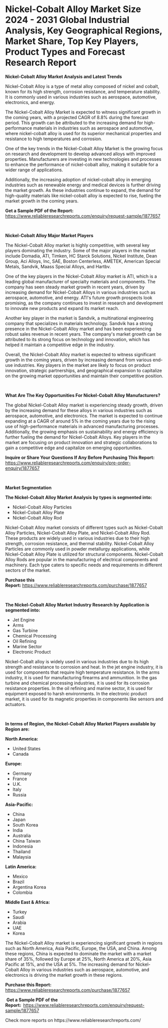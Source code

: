 <p><h1>Nickel-Cobalt Alloy Market Size 2024 - 2031 Global Industrial Analysis, Key Geographical Regions, Market Share, Top Key Players, Product Types and Forecast Research Report</h1></p><p><strong>Nickel-Cobalt Alloy Market Analysis and Latest Trends</strong></p>
<p><p>Nickel-Cobalt Alloy is a type of metal alloy composed of nickel and cobalt, known for its high strength, corrosion resistance, and temperature stability. It is commonly used in various industries such as aerospace, automotive, electronics, and energy.</p><p>The Nickel-Cobalt Alloy Market is expected to witness significant growth in the coming years, with a projected CAGR of 8.8% during the forecast period. This growth can be attributed to the increasing demand for high-performance materials in industries such as aerospace and automotive, where nickel-cobalt alloy is used for its superior mechanical properties and resistance to high temperatures and corrosion.</p><p>One of the key trends in the Nickel-Cobalt Alloy Market is the growing focus on research and development to develop advanced alloys with improved properties. Manufacturers are investing in new technologies and processes to enhance the performance of nickel-cobalt alloy, making it suitable for a wider range of applications.</p><p>Additionally, the increasing adoption of nickel-cobalt alloy in emerging industries such as renewable energy and medical devices is further driving the market growth. As these industries continue to expand, the demand for high-quality materials like nickel-cobalt alloy is expected to rise, fueling the market growth in the coming years.</p></p>
<p><strong>Get a Sample PDF of the Report:&nbsp;</strong> <a href="https://www.reliableresearchreports.com/enquiry/request-sample/1877657">https://www.reliableresearchreports.com/enquiry/request-sample/1877657</a></p>
<p>&nbsp;</p>
<p><strong>Nickel-Cobalt Alloy Major Market Players</strong></p>
<p><p>The Nickel-Cobalt Alloy market is highly competitive, with several key players dominating the industry. Some of the major players in the market include Domadia, ATI, Timken, HC Starck Solutions, Nickel Institute, Dean Group, Aci Alloys, Inc, SAE, Boston Centerless, AMETEK, American Special Metals, Sandvik, Maass Special Alloys, and Hartbv.</p><p>One of the key players in the Nickel-Cobalt Alloy market is ATI, which is a leading global manufacturer of specialty materials and components. The company has seen steady market growth in recent years, driven by increasing demand for Nickel-Cobalt Alloys in various industries such as aerospace, automotive, and energy. ATI's future growth prospects look promising, as the company continues to invest in research and development to innovate new products and expand its market reach.</p><p>Another key player in the market is Sandvik, a multinational engineering company that specializes in materials technology. Sandvik has a strong presence in the Nickel-Cobalt Alloy market and has been experiencing robust sales revenue in recent years. The company's market growth can be attributed to its strong focus on technology and innovation, which has helped it maintain a competitive edge in the industry.</p><p>Overall, the Nickel-Cobalt Alloy market is expected to witness significant growth in the coming years, driven by increasing demand from various end-use industries. Key players in the market are likely to focus on product innovation, strategic partnerships, and geographical expansion to capitalize on the growing market opportunities and maintain their competitive position.</p></p>
<p>&nbsp;</p>
<p><strong>What Are The Key Opportunities For Nickel-Cobalt Alloy Manufacturers?</strong></p>
<p><p>The global Nickel-Cobalt Alloy market is experiencing steady growth, driven by the increasing demand for these alloys in various industries such as aerospace, automotive, and electronics. The market is expected to continue expanding at a CAGR of around 5% in the coming years due to the rising use of high-performance materials in advanced manufacturing processes. Additionally, the growing emphasis on sustainability and energy efficiency is further fueling the demand for Nickel-Cobalt Alloys. Key players in the market are focusing on product innovation and strategic collaborations to gain a competitive edge and capitalize on emerging opportunities.</p></p>
<p><strong>Inquire or Share Your Questions If Any Before Purchasing This Report:</strong> <a href="https://www.reliableresearchreports.com/enquiry/pre-order-enquiry/1877657">https://www.reliableresearchreports.com/enquiry/pre-order-enquiry/1877657</a></p>
<p>&nbsp;</p>
<p><strong>Market Segmentation</strong></p>
<p><strong>The Nickel-Cobalt Alloy Market Analysis by types is segmented into:</strong></p>
<p><ul><li>Nickel-Cobalt Alloy Particles</li><li>Nickel-Cobalt Alloy Plate</li><li>Nickel-Cobalt Alloy Rod</li></ul></p>
<p><p>Nickel-Cobalt Alloy market consists of different types such as Nickel-Cobalt Alloy Particles, Nickel-Cobalt Alloy Plate, and Nickel-Cobalt Alloy Rod. These products are widely used in various industries due to their high strength, corrosion resistance, and thermal stability. Nickel-Cobalt Alloy Particles are commonly used in powder metallurgy applications, while Nickel-Cobalt Alloy Plate is utilized for structural components. Nickel-Cobalt Alloy Rods are popular in the manufacturing of electrical components and machinery. Each type caters to specific needs and requirements in different sectors of the market.</p></p>
<p><strong>Purchase this Report:&nbsp;</strong><a href="https://www.reliableresearchreports.com/purchase/1877657">https://www.reliableresearchreports.com/purchase/1877657</a></p>
<p>&nbsp;</p>
<p><strong>The Nickel-Cobalt Alloy Market Industry Research by Application is segmented into:</strong></p>
<p><ul><li>Jet Engine</li><li>Arms</li><li>Gas Turbine</li><li>Chemical Processing</li><li>Oil Refining</li><li>Marine Sector</li><li>Electronic Product</li></ul></p>
<p><p>Nickel-Cobalt alloy is widely used in various industries due to its high strength and resistance to corrosion and heat. In the jet engine industry, it is used for components that require high temperature resistance. In the arms industry, it is used for manufacturing firearms and ammunition. In the gas turbine and chemical processing industries, it is used for its corrosion resistance properties. In the oil refining and marine sector, it is used for equipment exposed to harsh environments. In the electronic product market, it is used for its magnetic properties in components like sensors and actuators.</p></p>
<p>&nbsp;</p>
<p><strong>In terms of Region, the Nickel-Cobalt Alloy Market Players available by Region are:</strong></p>
<p>
    <p> <strong> North America: </strong>
        <ul>
            <li>United States</li>
            <li>Canada</li>
        </ul>
        </p> 
    <p> <strong> Europe: </strong>
        <ul>
            <li>Germany</li>
            <li>France</li>
            <li>U.K.</li>
            <li>Italy</li>
            <li>Russia</li>
        </ul>
        </p> 
    <p> <strong> Asia-Pacific: </strong>
        <ul>
            <li>China</li>
            <li>Japan</li>
            <li>South Korea</li>
            <li>India</li>
            <li>Australia</li>
            <li>China Taiwan</li>
            <li>Indonesia</li>
            <li>Thailand</li>
            <li>Malaysia</li>
        </ul>
        </p> 
    <p> <strong> Latin America: </strong>
        <ul>
            <li>Mexico</li>
            <li>Brazil</li>
            <li>Argentina Korea</li>
            <li>Colombia</li>
        </ul>
        </p> 
    <p> <strong> Middle East & Africa: </strong>
        <ul>
            <li>Turkey</li>
            <li>Saudi</li>
            <li>Arabia</li>
            <li>UAE</li>
            <li>Korea</li>
        </ul>
    </p>
    </p>
<p><p>The Nickel-Cobalt Alloy market is experiencing significant growth in regions such as North America, Asia Pacific, Europe, the USA, and China. Among these regions, China is expected to dominate the market with a market share of 35%, followed by Europe at 25%, North America at 20%, Asia Pacific at 15%, and the USA at 5%. The increasing demand for Nickel-Cobalt Alloy in various industries such as aerospace, automotive, and electronics is driving the market growth in these regions.</p></p>
<p><strong>Purchase this Report: </strong><a href="https://www.reliableresearchreports.com/purchase/1877657">https://www.reliableresearchreports.com/purchase/1877657</a></p>
<p>&nbsp;<strong>Get a Sample PDF of the Report:&nbsp;&nbsp;</strong><a href="https://www.reliableresearchreports.com/enquiry/request-sample/1877657">https://www.reliableresearchreports.com/enquiry/request-sample/1877657</a></p>
<p><strong></strong></p>
<p>Check more reports on https://www.reliableresearchreports.com/</p>